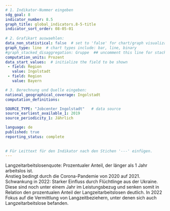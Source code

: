 ```yaml
---
# 1. Indikator-Nummer eingeben 
sdg_goal: 8 
indicator_number: 8.5
graph_title: global_indicators.8-5-title
indicator_sort_order: 08-05-01
 
# 2. Grafikart auswaehlen: 
data_non_statistical: false  # set to 'false' for chart/graph visualization 
graph_type: line  # chart types include: bar, line, binary 
#graph_stacked_disaggregation: Gruppe  ## uncomment this line for stacked bars. eplace 'Geschlecht' with the field of aggregation. 
computation_units: Prozent 
data_start_values:  # initialize the field to be shown  
 - field: Region 
   value: Ingolstadt 
 - field: Region 
   value: Bayern 

# 3. Berechnung und Quelle eingeben: 
national_geographical_coverage: Ingolstadt 
computation_definitions:

SOURCE_TYPE: "Jobcenter Ingolstadt"   # data source  
source_earliest_available_1: 2019
source_periodicity_1: Jährlich

language: de   
published: true 
reporting_status: complete
 
 
# Für Leittext für den Indikator nach den Stichen '---' einfügen. 
---
```

Langzeitarbeitslosenquote: Prozentualer Anteil, der länger als 1 Jahr arbeitslos ist. <br>
Anstieg bedingt durch die Corona-Pandemie von 2020 auf 2021. Schwankung in 2022: Starker Einfluss durch Flüchtlinge aus der Ukraine. Diese sind noch unter einem Jahr im Leistungsbezug und senken somit in Relation den prozentualen Anteil der Langzeitarbeitslosen deutlich. In 2022 Fokus auf die Vermittlung von Langzeitbeziehern, unter denen sich auch Langzeitarbeitslose befanden. <br>
